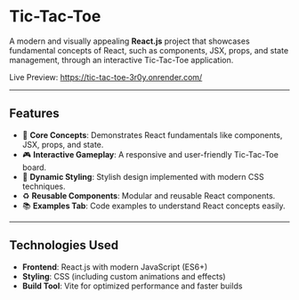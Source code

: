 # **Tic-Tac-Toe**

A modern and visually appealing **React.js** project that showcases fundamental concepts of React, such as components, JSX, props, and state management, through an interactive Tic-Tac-Toe application.

Live Preview: https://tic-tac-toe-3r0y.onrender.com/

---

## **Features**

- 🧩 **Core Concepts**: Demonstrates React fundamentals like components, JSX, props, and state.
- 🎮 **Interactive Gameplay**: A responsive and user-friendly Tic-Tac-Toe board.
- 🎨 **Dynamic Styling**: Stylish design implemented with modern CSS techniques.
- ♻️ **Reusable Components**: Modular and reusable React components.
- 📚 **Examples Tab**: Code examples to understand React concepts easily.

---

## **Technologies Used**

- **Frontend**: React.js with modern JavaScript (ES6+)
- **Styling**: CSS (including custom animations and effects)
- **Build Tool**: Vite for optimized performance and faster builds


